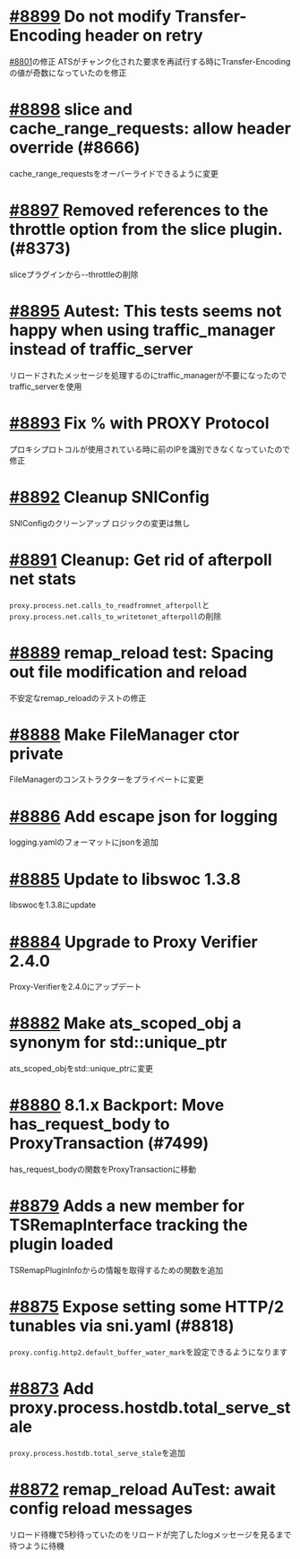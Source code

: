 # [#8899](https://github.com/apache/trafficserver/pull/8899) Do not modify Transfer-Encoding header on retry
[#8801](https://github.com/apache/trafficserver/pull/8801)の修正
ATSがチャンク化された要求を再試行する時にTransfer-Encodingの値が奇数になっていたのを修正

# [#8898](https://github.com/apache/trafficserver/pull/8898) slice and cache_range_requests: allow header override (#8666)
cache_range_requestsをオーバーライドできるように変更

# [#8897](https://github.com/apache/trafficserver/pull/8897) Removed references to the throttle option from the slice plugin. (#8373)
sliceプラグインから--throttleの削除

# [#8895](https://github.com/apache/trafficserver/pull/8895) Autest: This tests seems not happy when using traffic_manager instead of traffic_server
リロードされたメッセージを処理するのにtraffic_managerが不要になったのでtraffic_serverを使用

# [#8893](https://github.com/apache/trafficserver/pull/8893) Fix %<chi> with PROXY Protocol
プロキシプロトコルが使用されている時に前のIPを識別できなくなっていたので修正

# [#8892](https://github.com/apache/trafficserver/pull/8892) Cleanup SNIConfig
SNIConfigのクリーンアップ ロジックの変更は無し

# [#8891](https://github.com/apache/trafficserver/pull/8891) Cleanup: Get rid of afterpoll net stats
`proxy.process.net.calls_to_readfromnet_afterpoll`と`proxy.process.net.calls_to_writetonet_afterpoll`の削除

# [#8889](https://github.com/apache/trafficserver/pull/8889) remap_reload test: Spacing out file modification and reload
不安定なremap_reloadのテストの修正

# [#8888](https://github.com/apache/trafficserver/pull/8888) Make FileManager ctor private
FileManagerのコンストラクターをプライベートに変更

# [#8886](https://github.com/apache/trafficserver/pull/8886) Add escape json for logging
logging.yamlのフォーマットにjsonを追加

# [#8885](https://github.com/apache/trafficserver/pull/8885) Update to libswoc 1.3.8
libswocを1.3.8にupdate

# [#8884](https://github.com/apache/trafficserver/pull/8884) Upgrade to Proxy Verifier 2.4.0
Proxy-Verifierを2.4.0にアップデート

# [#8882](https://github.com/apache/trafficserver/pull/8882) Make ats_scoped_obj a synonym for std::unique_ptr
ats_scoped_objをstd::unique_ptrに変更

# [#8880](https://github.com/apache/trafficserver/pull/8880) 8.1.x Backport: Move has_request_body to ProxyTransaction (#7499)
has_request_bodyの関数をProxyTransactionに移動

# [#8879](https://github.com/apache/trafficserver/pull/8879) Adds a new member for TSRemapInterface tracking the plugin loaded
TSRemapPluginInfoからの情報を取得するための関数を追加

# [#8875](https://github.com/apache/trafficserver/pull/8875) Expose setting some HTTP/2 tunables via sni.yaml (#8818)
`proxy.config.http2.default_buffer_water_mark`を設定できるようになります

# [#8873](https://github.com/apache/trafficserver/pull/8873) Add proxy.process.hostdb.total_serve_stale
`proxy.process.hostdb.total_serve_stale`を追加

# [#8872](https://github.com/apache/trafficserver/pull/8872) remap_reload AuTest: await config reload messages
リロード待機で5秒待っていたのをリロードが完了したlogメッセージを見るまで待つように待機
